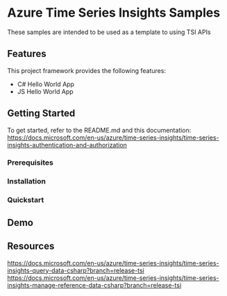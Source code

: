 # Azure Time Series Insights Samples
These samples are intended to be used as a template to using TSI APIs

## Features

This project framework provides the following features:

* C# Hello World App
* JS Hello World App


## Getting Started
To get started, refer to the README.md and this documentation: https://docs.microsoft.com/en-us/azure/time-series-insights/time-series-insights-authentication-and-authorization
### Prerequisites

### Installation


### Quickstart



## Demo



## Resources

https://docs.microsoft.com/en-us/azure/time-series-insights/time-series-insights-query-data-csharp?branch=release-tsi
https://docs.microsoft.com/en-us/azure/time-series-insights/time-series-insights-manage-reference-data-csharp?branch=release-tsi

